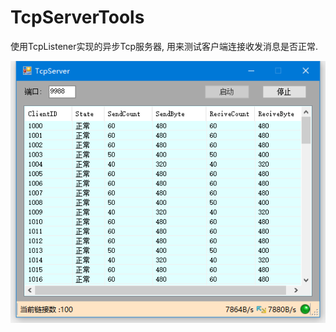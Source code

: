 # TcpServerTools

使用TcpListener实现的异步Tcp服务器, 用来测试客户端连接收发消息是否正常.

![Image text](https://github.com/huangkumao/GitProjectImgs/blob/master/SampleTcpServer/TcpServer.png?raw=true)
